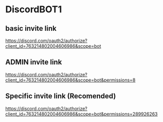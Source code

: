 # DiscordBOT1
## basic invite link
https://discord.com/oauth2/authorize?client_id=763214802004606986&scope=bot

## ADMIN invite link
https://discord.com/oauth2/authorize?client_id=763214802004606986&scope=bot&permissions=8

## Specific invite link (Recomended)
https://discord.com/oauth2/authorize?client_id=763214802004606986&scope=bot&permissions=289926263

